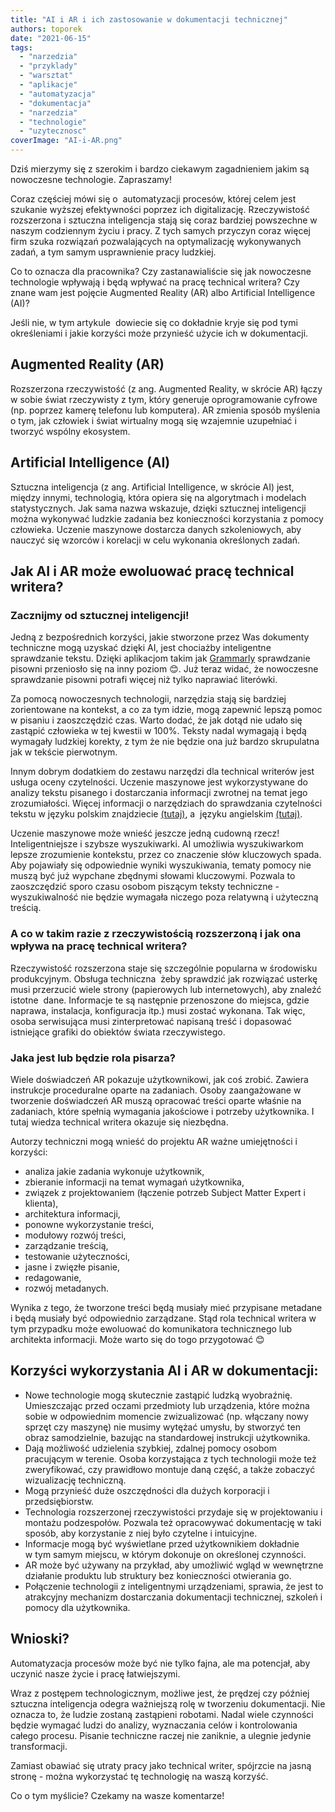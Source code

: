 ```yaml
---
title: "AI i AR i ich zastosowanie w dokumentacji technicznej"
authors: toporek
date: "2021-06-15"
tags:
  - "narzedzia"
  - "przyklady"
  - "warsztat"
  - "aplikacje"
  - "automatyzacja"
  - "dokumentacja"
  - "narzedzia"
  - "technologie"
  - "uzytecznosc"
coverImage: "AI-i-AR.png"
---
```


Dziś mierzymy się z szerokim i bardzo ciekawym zagadnieniem jakim są nowoczesne
technologie. Zapraszamy!

Coraz częściej mówi się o  automatyzacji procesów, której celem jest szukanie
wyższej efektywności poprzez ich digitalizację. Rzeczywistość rozszerzona i
sztuczna inteligencja stają się coraz bardziej powszechne w naszym codziennym
życiu i pracy. Z tych samych przyczyn coraz więcej firm szuka rozwiązań
pozwalających na optymalizację wykonywanych zadań, a tym samym usprawnienie
pracy ludzkiej.

Co to oznacza dla pracownika? Czy zastanawialiście się jak nowoczesne
technologie wpływają i będą wpływać na pracę technical writera? Czy znane wam
jest pojęcie Augmented Reality (AR) albo Artificial Intelligence (AI)?

Jeśli nie, w tym artykule  dowiecie się co dokładnie kryje się pod tymi
określeniami i jakie korzyści może przynieść użycie ich w dokumentacji.

## Augmented Reality (AR)

Rozszerzona rzeczywistość (z ang. Augmented Reality, w skrócie AR) łączy w sobie
świat rzeczywisty z tym, który generuje oprogramowanie cyfrowe (np. poprzez
kamerę telefonu lub komputera). AR zmienia sposób myślenia o tym, jak człowiek i
świat wirtualny mogą się wzajemnie uzupełniać i tworzyć wspólny ekosystem.

## **Artificial Intelligence** (AI)

Sztuczna inteligencja (z ang. Artificial Intelligence, w skrócie AI) jest,
między innymi, technologią, która opiera się na algorytmach i modelach
statystycznych. Jak sama nazwa wskazuje, dzięki sztucznej inteligencji można
wykonywać ludzkie zadania bez konieczności korzystania z pomocy człowieka.
Uczenie maszynowe dostarcza danych szkoleniowych, aby nauczyć się wzorców i
korelacji w celu wykonania określonych zadań.

## Jak AI i AR może ewoluować pracę technical writera?

### Zacznijmy od sztucznej inteligencji!

Jedną z bezpośrednich korzyści, jakie stworzone przez Was dokumenty techniczne
mogą uzyskać dzięki AI, jest chociażby inteligentne sprawdzanie tekstu. Dzięki
aplikacjom takim jak
[Grammarly](http://techwriter.pl/grammarly-narzedzie-do-sprawdzania-pisowni/)
sprawdzanie pisowni przeniosło się na inny poziom 😊. Już teraz widać, że
nowoczesne sprawdzanie pisowni potrafi więcej niż tylko naprawiać literówki.

Za pomocą nowoczesnych technologii, narzędzia stają się bardziej zorientowane na
kontekst, a co za tym idzie, mogą zapewnić lepszą pomoc w pisaniu i zaoszczędzić
czas. Warto dodać, że jak dotąd nie udało się zastąpić człowieka w tej kwestii w
100%. Teksty nadal wymagają i będą wymagały ludzkiej korekty, z tym że nie
będzie ona już bardzo skrupulatna jak w tekście pierwotnym.

Innym dobrym dodatkiem do zestawu narzędzi dla technical writerów jest usługa
oceny czytelności. Uczenie maszynowe jest wykorzystywane do analizy tekstu
pisanego i dostarczania informacji zwrotnej na temat jego zrozumiałości. Więcej
informacji o narzędziach do sprawdzania czytelności tekstu w języku polskim
znajdziecie [(tutaj)](http://techwriter.pl/prosty-jezyk-przyklady-i-narzedzia/),
a  języku angielskim
[(tutaj)](https://readabilityformulas.com/free-readability-calculators.php).

Uczenie maszynowe może wnieść jeszcze jedną cudowną rzecz! Inteligentniejsze i
szybsze wyszukiwarki. AI umożliwia wyszukiwarkom lepsze zrozumienie kontekstu,
przez co znaczenie słów kluczowych spada. Aby pojawiały się odpowiednie wyniki
wyszukiwania, tematy pomocy nie muszą być już wypchane zbędnymi słowami
kluczowymi. Pozwala to zaoszczędzić sporo czasu osobom piszącym teksty
techniczne - wyszukiwalność nie będzie wymagała niczego poza relatywną i
użyteczną treścią.

### A co w takim razie z rzeczywistością rozszerzoną i jak ona wpływa na pracę technical writera?

Rzeczywistość rozszerzona staje się szczególnie popularna w środowisku
produkcyjnym. Obsługa techniczna  żeby sprawdzić jak rozwiązać usterkę musi
przerzucić wiele strony (papierowych lub internetowych), aby znaleźć istotne 
dane. Informacje te są następnie przenoszone do miejsca, gdzie naprawa,
instalacja, konfiguracja itp.) musi zostać wykonana. Tak więc, osoba serwisująca
musi zinterpretować napisaną treść i dopasować istniejące grafiki do obiektów
świata rzeczywistego.

### Jaka jest lub będzie rola pisarza?

Wiele doświadczeń AR pokazuje użytkownikowi, jak coś zrobić. Zawiera instrukcje
proceduralne oparte na zadaniach. Osoby zaangażowane w tworzenie doświadczeń AR
muszą opracować treści oparte właśnie na zadaniach, które spełnią wymagania
jakościowe i potrzeby użytkownika. I tutaj wiedza technical writera okazuje się
niezbędna.

Autorzy techniczni mogą wnieść do projektu AR ważne umiejętności i korzyści:

- analiza jakie zadania wykonuje użytkownik,
- zbieranie informacji na temat wymagań użytkownika,
- związek z projektowaniem (łączenie potrzeb Subject Matter Expert i klienta),
- architektura informacji,
- ponowne wykorzystanie treści,
- modułowy rozwój treści,
- zarządzanie treścią,
- testowanie użyteczności,
- jasne i zwięzłe pisanie,
- redagowanie,
- rozwój metadanych.

Wynika z tego, że tworzone treści będą musiały mieć przypisane metadane i będą
musiały być odpowiednio zarządzane. Stąd rola technical writera w tym przypadku
może ewoluować do komunikatora technicznego lub architekta informacji. Może
warto się do togo przygotować 😊

## Korzyści wykorzystania AI i AR w dokumentacji:

- Nowe technologie mogą skutecznie zastąpić ludzką wyobraźnię. Umieszczając
  przed oczami przedmioty lub urządzenia, które można sobie w odpowiednim
  momencie zwizualizować (np. włączany nowy sprzęt czy maszynę) nie musimy
  wytężać umysłu, by stworzyć ten obraz samodzielnie, bazując na standardowej
  instrukcji użytkownika.
- Dają możliwość udzielenia szybkiej, zdalnej pomocy osobom pracującym w
  terenie. Osoba korzystająca z tych technologii może też zweryfikować, czy
  prawidłowo montuje daną część, a także zobaczyć wizualizację techniczną.
- Mogą przynieść duże oszczędności dla dużych korporacji i przedsiębiorstw.
- Technologia rozszerzonej rzeczywistości przydaje się w projektowaniu i montażu
  podzespołów. Pozwala też opracowywać dokumentację w taki sposób, aby
  korzystanie z niej było czytelne i intuicyjne.
- Informacje mogą być wyświetlane przed użytkownikiem dokładnie w tym samym
  miejscu, w którym dokonuje on określonej czynności.
- AR może być używany na przykład, aby umożliwić wgląd w wewnętrzne działanie
  produktu lub struktury bez konieczności otwierania go.
- Połączenie technologii z inteligentnymi urządzeniami, sprawia, że jest to
  atrakcyjny mechanizm dostarczania dokumentacji technicznej, szkoleń i pomocy
  dla użytkownika.

## Wnioski?

Automatyzacja procesów może być nie tylko fajna, ale ma potencjał, aby uczynić
nasze życie i pracę łatwiejszymi.

Wraz z postępem technologicznym, możliwe jest, że prędzej czy później sztuczna
inteligencja odegra ważniejszą rolę w tworzeniu dokumentacji. Nie oznacza to, że
ludzie zostaną zastąpieni robotami. Nadal wiele czynności będzie wymagać ludzi
do analizy, wyznaczania celów i kontrolowania całego procesu. Pisanie techniczne
raczej nie zaniknie, a ulegnie jedynie transformacji.

Zamiast obawiać się utraty pracy jako technical writer, spójrzcie na jasną
stronę - można wykorzystać tę technologię na waszą korzyść.

Co o tym myślicie? Czekamy na wasze komentarze!
